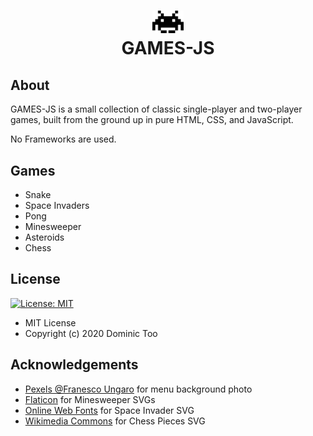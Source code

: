 
<h1 align="center">
    <img src="static/logo.svg" alt="Logo" width="50"> <br />
    GAMES-JS
</h1>

## About

GAMES-JS is a small collection of classic single-player and two-player games, built from the ground up in pure HTML, CSS, and JavaScript.

No Frameworks are used.


## Games
* Snake
* Space Invaders
* Pong
* Minesweeper
* Asteroids
* Chess


## License
[![License: MIT](https://img.shields.io/badge/License-MIT-yellow.svg)](https://opensource.org/licenses/MIT)

* MIT License
* Copyright (c) 2020 Dominic Too


## Acknowledgements

* [Pexels @Franesco Ungaro](https://www.pexels.com/@francesco-ungaro) for menu background photo
* [Flaticon](https://flaticon.com) for Minesweeper SVGs
* [Online Web Fonts](http://www.onlinewebfonts.com/icon) for Space Invader SVG
* [Wikimedia Commons](https://commons.wikimedia.org/) for Chess Pieces SVG